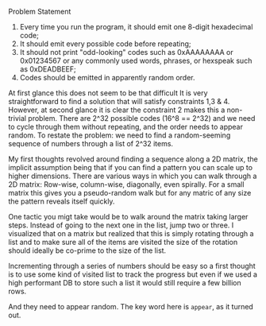 
Problem Statement
1. Every time you run the program, it should emit one 8-digit hexadecimal code;
2. It should emit every possible code before repeating;
3. It should not print "odd-looking" codes such as 0xAAAAAAAA or 0x01234567 or any commonly used words, phrases, or hexspeak such as 0xDEADBEEF;
4. Codes should be emitted in apparently random order.

At first glance this does not seem to be that difficult It is very straightforward to find a solution that will satisfy constraints 1,3 & 4.
However, at second glance it is clear the constraint 2 makes this a non-trivial problem. There are 2^32 possible codes (16^8 == 2^32) and we need to cycle through
them without repeating, and the order needs to appear random. To restate the problem: we need to find a random-seeming sequence of numbers through a list of 2^32 items.

My first thoughts revolved around finding a sequence along a 2D matrix, the implicit assumption being that if you can find a pattern you can scale up to higher dimensions.
There are various ways in which you can walk through a 2D matrix: Row-wise, column-wise, diagonally, even spirally. 
For a small matrix this gives you a pseudo-random walk but for any matric of any size the pattern reveals itself quickly.

One tactic you migt take would be to walk around the matrix taking larger steps. Instead of going to the next one in the list, jump two or three.
I visualized that on a matrix but realized that this is simply rotating through a list and to make sure all of the items are visited
the size of the rotation should ideally be co-prime to the size of the list.







Incrementing through a series of numbers should be easy so a first thought is to use some kind of visited list to track the progress 
but even if we used a high performant DB to store such a list it would still require a few billion rows. 

And they need to appear random. The key word here is `appear`, as it turned out.






